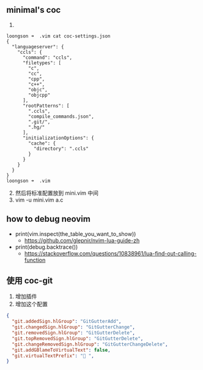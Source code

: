 ## minimal's coc
1.
```
loongson ➜  .vim cat coc-settings.json
{
  "languageserver": {
    "ccls": {
      "command": "ccls",
      "filetypes": [
        "c",
        "cc",
        "cpp",
        "c++",
        "objc",
        "objcpp"
      ],
      "rootPatterns": [
        ".ccls",
        "compile_commands.json",
        ".git/",
        ".hg/"
      ],
      "initializationOptions": {
        "cache": {
          "directory": ".ccls"
        }
      }
    }
  }
}
loongson ➜  .vim
```
2. 然后将标准配置放到 mini.vim 中间
3. vim -u mini.vim a.c

## how to debug neovim
- print(vim.inspect(the_table_you_want_to_show))
  - https://github.com/glepnir/nvim-lua-guide-zh
- print(debug.backtrace())
  - https://stackoverflow.com/questions/10838961/lua-find-out-calling-function

## 使用 coc-git
1. 增加插件
2. 增加这个配置
```json
{
  "git.addedSign.hlGroup": "GitGutterAdd",
  "git.changedSign.hlGroup": "GitGutterChange",
  "git.removedSign.hlGroup": "GitGutterDelete",
  "git.topRemovedSign.hlGroup": "GitGutterDelete",
  "git.changeRemovedSign.hlGroup": "GitGutterChangeDelete",
  "git.addGBlameToVirtualText": false,
  "git.virtualTextPrefix": "👋 ",
}
```
